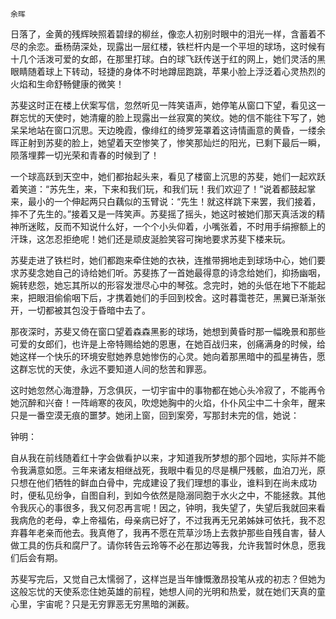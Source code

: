     余晖 

   日落了，金黄的残辉映照着碧绿的柳丝，像恋人初别时眼中的泪光一样，含蓄着不尽的余恋。垂杨荫深处，现露出一层红楼，铁栏杆内是一个平坦的球场，这时候有十几个活泼可爱的女郎，在那里打球。白的球飞跃传送于红的网上，她们灵活的黑眼睛随着球上下转动，轻捷的身体不时地蹲屈跑跳，苹果小脸上浮泛着心灵热烈的火焰和生命舒畅健康的微笑！

   苏斐这时正在楼上伏案写信，忽然听见一阵笑语声，她停笔从窗口下望，看见这一群忘忧的天使时，她清癯的脸上现露出一丝寂寞的笑纹。她的信不能往下写了，她呆呆地站在窗口沉思。天边晚霞，像绯红的绮罗笼罩着这诗情画意的黄昏，一缕余晖正射到苏斐的脸上，她望着天空惨笑了，惨笑那灿烂的阳光，已剩下最后一瞬，陨落埋葬一切光荣和青春的时候到了！

   一个球高跃到天空中，她们都抬起头来，看见了楼窗上沉思的苏斐，她们一起欢跃着笑道：“苏先生，来，下来和我们玩，和我们玩！我们欢迎了！”说着都鼓起掌来，最小的一个伸起两只白藕似的玉臂说：“先生！就这样跳下来罢，我们接着，摔不了先生的。”接着又是一阵笑声。苏斐摇了摇头，她这时被她们那天真活泼的精神所迷眩，反而不知说什么好，一个个小头仰着，小嘴张着，不时用手绢擦额上的汗珠，这怎忍拒绝呢！她们还是顽皮涎脸笑容可掬地要求苏斐下楼来玩。

   苏斐走进了铁栏时，她们都跑来牵住她的衣袂，连推带拥地走到球场中心，她们要求苏斐念她自己的诗给她们听。苏斐拣了一首她最得意的诗念给她们，抑扬幽咽，婉转悲怨，她忘其所以的形容发泄尽心中的琴弦。念完时，她的头低在地下不能起来，把眼泪偷偷咽下后，才携着她们的手回到校舍。这时暮霭苍茫，黑翼已渐渐张开，一切都被其包没于昏暗中去了。

   那夜深时，苏斐又倚在窗口望着森森黑影的球场，她想到黄昏时那一幅晚景和那些可爱的女郎们，也许是上帝特赐给她的恩惠，在她百战归来，创痛满身的时候，给她这样一个快乐的环境安慰她养息她惨伤的心灵。她向着那黑暗中的孤星祷告，愿这群忘忧的天使，永远不要知道人间的愁苦和罪恶。

   这时她忽然心海澄静，万念俱灰，一切宇宙中的事物都在她心头冷寂了，不能再令她沉醉和兴奋！一阵峭寒的夜风，吹熄她胸中的火焰，仆仆风尘中二十余年，醒来只是一番空漠无痕的噩梦。她闭上窗，回到案旁，写那封未完的信，她说：

   钟明：

   自从我在前线随着红十字会做看护以来，才知道我所梦想的那个园地，实际并不能令我满意如愿。三年来诸友相继战死，我眼中看见的尽是横尸残骸，血泊刀光，原只想在他们牺牲的鲜血白骨中，完成建设了我们理想的事业，谁料到在尚未成功时，便私见纷争，自图自利，到如今依然是隐溺同胞于水火之中，不能拯救。其他令我灰心的事很多，我又何忍再言呢！因之，钟明，我失望了，失望后我就回来看我病危的老母，幸上帝福佑，母亲病已好了，不过我再无兄弟姊妹可依托，我不忍弃暮年老亲而他去。我真倦了，我再不愿在荒草沙场上去救护那些自残自害，替人做工具的伤兵和腐尸了。请你转告云玲等不必在那边等我，允许我暂时休息，愿我们后会有期。

   苏斐写完后，又觉自己太懦弱了，这样岂是当年慷慨激昂投笔从戎的初志？但她为这般忘忧的天使系恋住她英雄的前程，她想人间的光明和热爱，就在她们天真的童心里，宇宙呢？只是无穷罪恶无穷黑暗的渊薮。

